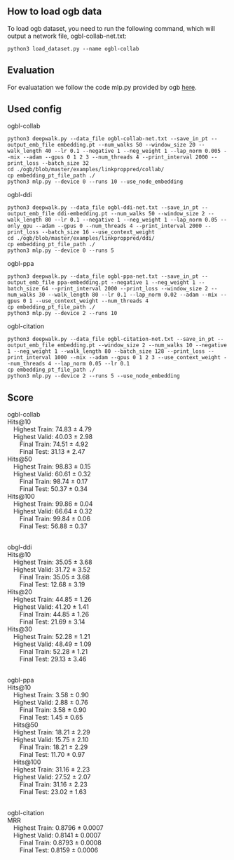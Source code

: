 ## How to load ogb data
To load ogb dataset, you need to run the following command, which will output a network file, ogbl-collab-net.txt:
```
python3 load_dataset.py --name ogbl-collab
```

## Evaluation
For evaluatation we follow the code mlp.py provided by ogb [here](https://github.com/snap-stanford/ogb/blob/master/examples/linkproppred/collab/mlp.py).

## Used config
ogbl-collab
```
python3 deepwalk.py --data_file ogbl-collab-net.txt --save_in_pt --output_emb_file embedding.pt --num_walks 50 --window_size 20 --walk_length 40 --lr 0.1 --negative 1 --neg_weight 1 --lap_norm 0.005 --mix --adam --gpus 0 1 2 3 --num_threads 4 --print_interval 2000 --print_loss --batch_size 32
cd ./ogb/blob/master/examples/linkproppred/collab/
cp embedding_pt_file_path ./
python3 mlp.py --device 0 --runs 10 --use_node_embedding
```

ogbl-ddi
```
python3 deepwalk.py --data_file ogbl-ddi-net.txt --save_in_pt --output_emb_file ddi-embedding.pt --num_walks 50 --window_size 2 --walk_length 80 --lr 0.1 --negative 1 --neg_weight 1 --lap_norm 0.05 --only_gpu --adam --gpus 0 --num_threads 4 --print_interval 2000 --print_loss --batch_size 16 --use_context_weight
cd ./ogb/blob/master/examples/linkproppred/ddi/
cp embedding_pt_file_path ./
python3 mlp.py --device 0 --runs 5
```

ogbl-ppa
```
python3 deepwalk.py --data_file ogbl-ppa-net.txt --save_in_pt --output_emb_file ppa-embedding.pt --negative 1 --neg_weight 1 --batch_size 64 --print_interval 2000 --print_loss --window_size 2 --num_walks 30 --walk_length 80 --lr 0.1 --lap_norm 0.02 --adam --mix --gpus 0 1 --use_context_weight --num_threads 4
cp embedding_pt_file_path ./
python3 mlp.py --device 2 --runs 10
```

ogbl-citation
```
python3 deepwalk.py --data_file ogbl-citation-net.txt --save_in_pt --output_emb_file embedding.pt --window_size 2 --num_walks 10 --negative 1 --neg_weight 1 --walk_length 80 --batch_size 128 --print_loss --print_interval 1000 --mix --adam --gpus 0 1 2 3 --use_context_weight --num_threads 4 --lap_norm 0.05 --lr 0.1
cp embedding_pt_file_path ./
python3 mlp.py --device 2 --runs 5 --use_node_embedding
```

## Score
ogbl-collab
<br>Hits@10
<br>&emsp;Highest Train: 74.83 ± 4.79
<br>&emsp;Highest Valid: 40.03 ± 2.98
<br>&emsp;&emsp;Final Train: 74.51 ± 4.92
<br>&emsp;&emsp;Final Test: 31.13 ± 2.47
<br>Hits@50
<br>&emsp;Highest Train: 98.83 ± 0.15
<br>&emsp;Highest Valid: 60.61 ± 0.32
<br>&emsp;&emsp;Final Train: 98.74 ± 0.17
<br>&emsp;&emsp;Final Test: 50.37 ± 0.34
<br>Hits@100
<br>&emsp;Highest Train: 99.86 ± 0.04
<br>&emsp;Highest Valid: 66.64 ± 0.32
<br>&emsp;&emsp;Final Train: 99.84 ± 0.06
<br>&emsp;&emsp;Final Test: 56.88 ± 0.37

<br>obgl-ddi
<br>Hits@10
<br>&emsp;Highest Train: 35.05 ± 3.68
<br>&emsp;Highest Valid: 31.72 ± 3.52
<br>&emsp;&emsp;Final Train: 35.05 ± 3.68
<br>&emsp;&emsp;Final Test: 12.68 ± 3.19
<br>Hits@20
<br>&emsp;Highest Train: 44.85 ± 1.26
<br>&emsp;Highest Valid: 41.20 ± 1.41
<br>&emsp;&emsp;Final Train: 44.85 ± 1.26
<br>&emsp;&emsp;Final Test: 21.69 ± 3.14
<br>Hits@30
<br>&emsp;Highest Train: 52.28 ± 1.21
<br>&emsp;Highest Valid: 48.49 ± 1.09
<br>&emsp;&emsp;Final Train: 52.28 ± 1.21
<br>&emsp;&emsp;Final Test: 29.13 ± 3.46


<br>ogbl-ppa
<br>Hits@10
<br>&emsp;Highest Train: 3.58 ± 0.90
<br>&emsp;Highest Valid: 2.88 ± 0.76
<br>&emsp;&emsp;Final Train: 3.58 ± 0.90
<br>&emsp;&emsp;Final Test: 1.45 ± 0.65
<br>&emsp;Hits@50
<br>&emsp;Highest Train: 18.21 ± 2.29
<br>&emsp;Highest Valid: 15.75 ± 2.10
<br>&emsp;&emsp;Final Train: 18.21 ± 2.29
<br>&emsp;&emsp;Final Test: 11.70 ± 0.97
<br>&emsp;Hits@100
<br>&emsp;Highest Train: 31.16 ± 2.23
<br>&emsp;Highest Valid: 27.52 ± 2.07
<br>&emsp;&emsp;Final Train: 31.16 ± 2.23
<br>&emsp;&emsp;Final Test: 23.02 ± 1.63

<br>ogbl-citation
<br>MRR
<br>&emsp;Highest Train: 0.8796 ± 0.0007
<br>&emsp;Highest Valid: 0.8141 ± 0.0007
<br>&emsp;&emsp;Final Train: 0.8793 ± 0.0008
<br>&emsp;&emsp;Final Test: 0.8159 ± 0.0006
